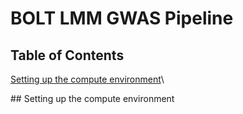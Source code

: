 # BOLT LMM GWAS Pipeline


## Table of Contents


[Setting up the compute environment](#setting_up_compute)\


<a name=setting_up_compute />
## Setting up the compute environment







